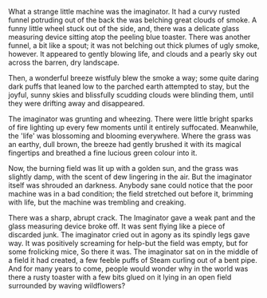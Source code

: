 What a strange little machine was the imaginator. It had
a curvy rusted funnel potruding out of the back the was belching
great clouds of smoke. A funny little wheel stuck out of the
side, and, there was a delicate glass measuring device sitting
atop the peeling blue toaster. There was another funnel,
a bit like a spout; it was not belching out thick plumes of
ugly smoke, however. It appeared to gently blowing life, and clouds
and a pearly sky out across the barren, dry landscape.

Then, a wonderful breeze wistfuly blew the smoke a way; some
quite daring dark puffs that leaned low to the
parched earth attempted to stay, but the joyful, sunny skies
and blissfully scudding clouds were blinding them, until they
were drifting away and disappeared.

The imaginator was grunting and wheezing. There were
little bright sparks of fire lighting up every few moments
until it entirely suffocated. Meanwhile, the 'life' was
blossoming and blooming everywhere. Where the grass was
an earthy, dull brown, the breeze had gently brushed it
with its magical fingertips and breathed a fine lucious
green colour into it.

Now, the burning field was lit up with a golden sun, and the
grass was slightly damp, with the scent of dew lingering
in the air. But the imaginator itself was shrouded an darkness.
Anybody sane could notice that the poor machine was in a bad
condition; the field stretched out before it, brimming with life,
but the machine was trembling and creaking.

There was a sharp, abrupt crack. The Imaginator gave a
weak pant and the glass measuring device broke off. It was
sent flying like a piece of discarded junk. The imaginator
cried out in agony as its spindly legs gave way. It was positively
screaming for help-but the field was empty, but for some
frolicking mice, So there it was. The imaginator sat on in
the middle of a field it had created, a few feeble puffs of
Steam curling out of a bent pipe. And for many years to
come, people would wonder why in the world was there a rusty
toaster with a few bits glued on it lying in an open field
surrounded by waving wildflowers?
